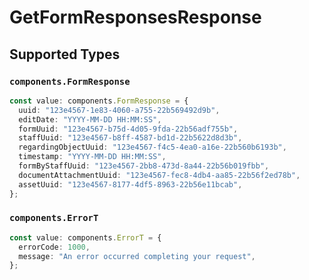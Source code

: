 # GetFormResponsesResponse


## Supported Types

### `components.FormResponse`

```typescript
const value: components.FormResponse = {
  uuid: "123e4567-1e83-4060-a755-22b569492d9b",
  editDate: "YYYY-MM-DD HH:MM:SS",
  formUuid: "123e4567-b75d-4d05-9fda-22b56adf755b",
  staffUuid: "123e4567-b8ff-4587-bd1d-22b5622d8d3b",
  regardingObjectUuid: "123e4567-f4c5-4ea0-a16e-22b560b6193b",
  timestamp: "YYYY-MM-DD HH:MM:SS",
  formByStaffUuid: "123e4567-2bb8-473d-8a44-22b56b019fbb",
  documentAttachmentUuid: "123e4567-fec8-4db4-aa85-22b56f2ed78b",
  assetUuid: "123e4567-8177-4df5-8963-22b56e11bcab",
};
```

### `components.ErrorT`

```typescript
const value: components.ErrorT = {
  errorCode: 1000,
  message: "An error occurred completing your request",
};
```

